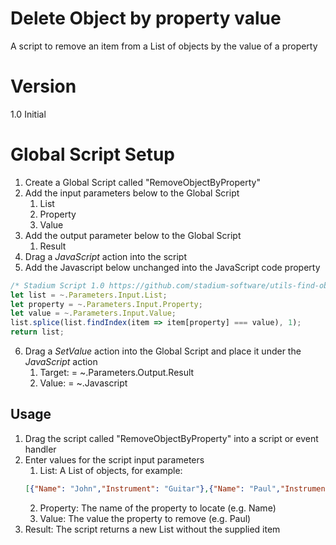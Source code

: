 # Delete Object by property value

A script to remove an item from a List of objects by the value of a property

# Version 

1.0 Initial

# Global Script Setup
1. Create a Global Script called "RemoveObjectByProperty"
2. Add the input parameters below to the Global Script
   1. List
   2. Property
   3. Value
3. Add the output parameter below to the Global Script
   1. Result
4. Drag a *JavaScript* action into the script
5. Add the Javascript below unchanged into the JavaScript code property
```javascript
/* Stadium Script 1.0 https://github.com/stadium-software/utils-find-object-by-property */
let list = ~.Parameters.Input.List;
let property = ~.Parameters.Input.Property;
let value = ~.Parameters.Input.Value;
list.splice(list.findIndex(item => item[property] === value), 1);
return list;
```
6. Drag a *SetValue* action into the Global Script and place it under the *JavaScript* action
   1. Target: = ~.Parameters.Output.Result
   2. Value: = ~.Javascript

## Usage
1. Drag the script called "RemoveObjectByProperty" into a script or event handler
2. Enter values for the script input parameters
   1. List: A List of objects, for example:
   ```json
   [{"Name": "John","Instrument": "Guitar"},{"Name": "Paul","Instrument": "Bass"},{"Name": "Ringo","Instrument": "Drums"},{"Name": "George","Instrument": "Guitar"}]
   ```
   2. Property: The name of the property to locate (e.g. Name)
   3. Value: The value the property to remove (e.g. Paul)
3. Result: The script returns a new List without the supplied item